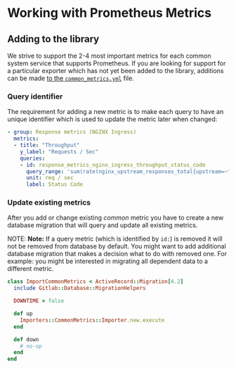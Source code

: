 # Working with Prometheus Metrics

## Adding to the library

We strive to support the 2-4 most important metrics for each common system service that supports Prometheus. If you are looking for support for a particular exporter which has not yet been added to the library, additions can be made [to the `common_metrics.yml`](https://gitlab.com/gitlab-org/gitlab-ce/blob/master/config/prometheus/common_metrics.yml) file.

### Query identifier

The requirement for adding a new metric is to make each query to have an unique identifier which is used to update the metric later when changed:

```yaml
- group: Response metrics (NGINX Ingress)
  metrics:
  - title: "Throughput"
    y_label: "Requests / Sec"
    queries:
    - id: response_metrics_nginx_ingress_throughput_status_code
      query_range: 'sum(rate(nginx_upstream_responses_total{upstream=~"%{kube_namespace}-%{ci_environment_slug}-.*"}[2m])) by (status_code)'
      unit: req / sec
      label: Status Code
```

### Update existing metrics

After you add or change existing _common_ metric you have to create a new database migration that will query and update all existing metrics.

NOTE: **Note:**
If a query metric (which is identified by `id:`) is removed it will not be removed from database by default.
You might want to add additional database migration that makes a decision what to do with removed one.
For example: you might be interested in migrating all dependent data to a different metric.

```ruby
class ImportCommonMetrics < ActiveRecord::Migration[4.2]
  include Gitlab::Database::MigrationHelpers

  DOWNTIME = false

  def up
    Importers::CommonMetrics::Importer.new.execute
  end

  def down
    # no-op
  end
end
```
